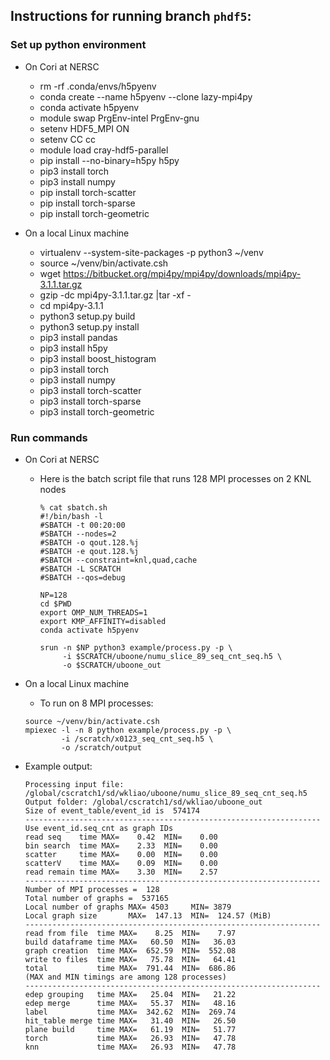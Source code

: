 ## Instructions for running branch `phdf5`:

### Set up python environment
* On Cori at NERSC
  + rm -rf .conda/envs/h5pyenv
  + conda create --name h5pyenv --clone lazy-mpi4py
  + conda activate h5pyenv
  + module swap PrgEnv-intel PrgEnv-gnu
  + setenv HDF5_MPI ON
  + setenv CC cc
  + module load cray-hdf5-parallel
  + pip install --no-binary=h5py h5py
  + pip3 install torch
  + pip3 install numpy
  + pip install torch-scatter
  + pip install torch-sparse
  + pip install torch-geometric

* On a local Linux machine
  + virtualenv --system-site-packages -p python3 ~/venv
  + source ~/venv/bin/activate.csh
  + wget https://bitbucket.org/mpi4py/mpi4py/downloads/mpi4py-3.1.1.tar.gz
  + gzip -dc mpi4py-3.1.1.tar.gz |tar -xf -
  + cd mpi4py-3.1.1
  + python3 setup.py build
  + python3 setup.py install
  + pip3 install pandas
  + pip3 install h5py
  + pip3 install boost_histogram
  + pip3 install torch
  + pip3 install numpy
  + pip3 install torch-scatter
  + pip3 install torch-sparse
  + pip3 install torch-geometric

### Run commands
* On Cori at NERSC
  + Here is the batch script file that runs 128 MPI processes on 2 KNL nodes
    ```
    % cat sbatch.sh 
    #!/bin/bash -l
    #SBATCH -t 00:20:00
    #SBATCH --nodes=2
    #SBATCH -o qout.128.%j
    #SBATCH -e qout.128.%j
    #SBATCH --constraint=knl,quad,cache
    #SBATCH -L SCRATCH
    #SBATCH --qos=debug

    NP=128
    cd $PWD
    export OMP_NUM_THREADS=1
    export KMP_AFFINITY=disabled
    conda activate h5pyenv

    srun -n $NP python3 example/process.py -p \
         -i $SCRATCH/uboone/numu_slice_89_seq_cnt_seq.h5 \
         -o $SCRATCH/uboone_out
    ````
* On a local Linux machine
  + To run on 8 MPI processes:
  ```
  source ~/venv/bin/activate.csh
  mpiexec -l -n 8 python example/process.py -p \
          -i /scratch/x0123_seq_cnt_seq.h5 \
          -o /scratch/output
  ```

* Example output:
  ```
  Processing input file: /global/cscratch1/sd/wkliao/uboone/numu_slice_89_seq_cnt_seq.h5
  Output folder: /global/cscratch1/sd/wkliao/uboone_out
  Size of event_table/event_id is  574174
  ------------------------------------------------------------------
  Use event_id.seq_cnt as graph IDs
  read seq    time MAX=    0.42  MIN=    0.00
  bin search  time MAX=    2.33  MIN=    0.00
  scatter     time MAX=    0.00  MIN=    0.00
  scatterV    time MAX=    0.09  MIN=    0.00
  read remain time MAX=    3.30  MIN=    2.57
  ------------------------------------------------------------------
  Number of MPI processes =  128
  Total number of graphs =  537165
  Local number of graphs MAX= 4503     MIN= 3879
  Local graph size       MAX=  147.13  MIN=  124.57 (MiB)
  ------------------------------------------------------------------
  read from file  time MAX=    8.25  MIN=    7.97
  build dataframe time MAX=   60.50  MIN=   36.03
  graph creation  time MAX=  652.59  MIN=  552.08
  write to files  time MAX=   75.78  MIN=   64.41
  total           time MAX=  791.44  MIN=  686.86
  (MAX and MIN timings are among 128 processes)
  ------------------------------------------------------------------
  edep grouping   time MAX=   25.04  MIN=   21.22
  edep merge      time MAX=   55.37  MIN=   48.16
  label           time MAX=  342.62  MIN=  269.74
  hit_table merge time MAX=   31.40  MIN=   26.50
  plane build     time MAX=   61.19  MIN=   51.77
  torch           time MAX=   26.93  MIN=   47.78
  knn             time MAX=   26.93  MIN=   47.78
  ```
